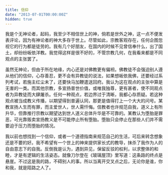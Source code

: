 ```yaml
---
title: 信仰
date: "2013-07-01T00:00:00Z"
hidden: true
---
```


我是个无神论者，起码，我至少不相信世上的神，倘若是世外之神，这一点不便发表评论，因为有神论者的神大多存于世上。尽管如此，宗教客观存在，任何企图忽视它的行为都是徒劳的。我有几个好朋友，在国内的时候不见曾信奉什么，出了国土，却纷纷皈依洋教。我觉得这样是很不好的，不管宗教几何，在我看来都是不同观点的主张罢了。

虽然无神论，但由于所在地缘，内心还是对佛教更有偏袒。佛教徒不会强迫别人遵从他们的信仰，心存善忍，更不会有异教徒的说法，如果想皈依我佛，还要经过系列考试，若施主红尘未了，还要快马加鞭遣送回府。我认为这在观点的主张中算是无害的一类。而其他宗教，多宣扬普世价值，或唯我独尊，更有甚者，使不同观点者为异教徒而大肆屠杀。任何一种观点，若边界过于清晰，我都心存质疑。若这种观点被当成教义传播，以期望得到普遍认同，那更是值得打上一个大大的问号。某教宣扬人生而有罪，而主爱世人，世人需忏悔。信教者也许规范自我，道义上有所升华，但靠推行宗教以期望达到世人道义总体升华是不可靠的。某教认为堕胎是罪恶，可光靠贩卖宣扬教义是不可能停止所有堕胎。堕胎只会停止在那些人们并不需要迫于压力而堕胎的情况。

我以前也想找到一个信仰，或者一个道德指南来规范自己的生活，可后来转念想象还是不要的好。我不希望有一个世上的神来提供家长式的教导，抹杀了我作为人的自由意志下的自我。反倒我是认为，遇到异见，保留反驳的权利，以求整体的和睦，才是有逻辑的生活姿态。就像刀尔登在《玻璃屋顶》里写道：这条路的终点是悬崖。不过这是我的路，不碍别人的事。所以当离开交叉点之后，无论你是谁，你和我，就是陌路之人了。